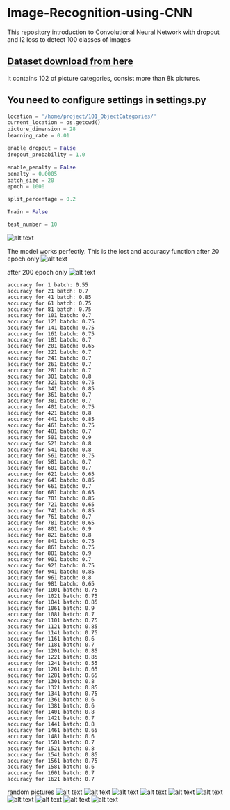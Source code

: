 # Image-Recognition-using-CNN
This repository introduction to Convolutional Neural Network with dropout and l2 loss to detect 100 classes of images

## [Dataset download from here](http://www.vision.caltech.edu/Image_Datasets/Caltech101/)
It contains 102 of picture categories, consist more than 8k pictures.

## You need to configure settings in settings.py
```python
location = '/home/project/101_ObjectCategories/'
current_location = os.getcwd()
picture_dimension = 28
learning_rate = 0.01

enable_dropout = False
dropout_probability = 1.0

enable_penalty = False
penalty = 0.0005
batch_size = 20
epoch = 1000

split_percentage = 0.2

Train = False

test_number = 10
```

![alt text](sample.png)

The model works perfectly. This is the lost and accuracy function after 20 epoch only
![alt text](success.jpg)

after 200 epoch only
![alt text](output/graph.png)

```text
accuracy for 1 batch: 0.55
accuracy for 21 batch: 0.7
accuracy for 41 batch: 0.85
accuracy for 61 batch: 0.75
accuracy for 81 batch: 0.75
accuracy for 101 batch: 0.7
accuracy for 121 batch: 0.75
accuracy for 141 batch: 0.75
accuracy for 161 batch: 0.75
accuracy for 181 batch: 0.7
accuracy for 201 batch: 0.65
accuracy for 221 batch: 0.7
accuracy for 241 batch: 0.7
accuracy for 261 batch: 0.7
accuracy for 281 batch: 0.7
accuracy for 301 batch: 0.8
accuracy for 321 batch: 0.75
accuracy for 341 batch: 0.85
accuracy for 361 batch: 0.7
accuracy for 381 batch: 0.7
accuracy for 401 batch: 0.75
accuracy for 421 batch: 0.8
accuracy for 441 batch: 0.85
accuracy for 461 batch: 0.75
accuracy for 481 batch: 0.7
accuracy for 501 batch: 0.9
accuracy for 521 batch: 0.8
accuracy for 541 batch: 0.8
accuracy for 561 batch: 0.75
accuracy for 581 batch: 0.7
accuracy for 601 batch: 0.7
accuracy for 621 batch: 0.65
accuracy for 641 batch: 0.85
accuracy for 661 batch: 0.7
accuracy for 681 batch: 0.65
accuracy for 701 batch: 0.85
accuracy for 721 batch: 0.65
accuracy for 741 batch: 0.85
accuracy for 761 batch: 0.7
accuracy for 781 batch: 0.65
accuracy for 801 batch: 0.9
accuracy for 821 batch: 0.8
accuracy for 841 batch: 0.75
accuracy for 861 batch: 0.75
accuracy for 881 batch: 0.9
accuracy for 901 batch: 0.7
accuracy for 921 batch: 0.75
accuracy for 941 batch: 0.85
accuracy for 961 batch: 0.8
accuracy for 981 batch: 0.65
accuracy for 1001 batch: 0.75
accuracy for 1021 batch: 0.75
accuracy for 1041 batch: 0.85
accuracy for 1061 batch: 0.9
accuracy for 1081 batch: 0.7
accuracy for 1101 batch: 0.75
accuracy for 1121 batch: 0.85
accuracy for 1141 batch: 0.75
accuracy for 1161 batch: 0.6
accuracy for 1181 batch: 0.7
accuracy for 1201 batch: 0.85
accuracy for 1221 batch: 0.85
accuracy for 1241 batch: 0.55
accuracy for 1261 batch: 0.65
accuracy for 1281 batch: 0.65
accuracy for 1301 batch: 0.8
accuracy for 1321 batch: 0.85
accuracy for 1341 batch: 0.75
accuracy for 1361 batch: 0.6
accuracy for 1381 batch: 0.6
accuracy for 1401 batch: 0.8
accuracy for 1421 batch: 0.7
accuracy for 1441 batch: 0.8
accuracy for 1461 batch: 0.65
accuracy for 1481 batch: 0.6
accuracy for 1501 batch: 0.7
accuracy for 1521 batch: 0.8
accuracy for 1541 batch: 0.85
accuracy for 1561 batch: 0.75
accuracy for 1581 batch: 0.6
accuracy for 1601 batch: 0.7
accuracy for 1621 batch: 0.7
```

random pictures
![alt text](output/probs0.png)
![alt text](output/probs1.png)
![alt text](output/probs2.png)
![alt text](output/probs3.png)
![alt text](output/probs4.png)
![alt text](output/probs5.png)
![alt text](output/probs6.png)
![alt text](output/probs7.png)
![alt text](output/probs8.png)
![alt text](output/probs9.png)
